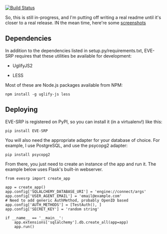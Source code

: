 [![Build Status](https://travis-ci.org/paxswill/evesrp.svg?branch=tests)](https://travis-ci.org/paxswill/evesrp)

So, this is still in-progress, and I'm putting off writing a real readme until
it's closer to a real release. IN the mean time, here're some
[screenshots][screens]

[screens]: http://imgur.com/a/3IEQC

## Dependencies

In addition to the dependencies listed in setup.py/requirements.txt, EVE-SRP
requires that these utilities be available for development:

* UglifyJS2

* LESS

Most of these are Node.js packages available from NPM:

    npm install -g uglify-js less

## Deploying

EVE-SRP is registered on PyPI, so you can install it (in a virtualenv!) like
this:

    pip install EVE-SRP

You will also need the appropriate adapter for your database of choice. For
example, I use PostgreSQL, and use the psycopg2 adapter:

    pip install psycopg2

From there, you just need to create an instance of the app and run it. The
example below uses Flask's built-in webserver.

    from evesrp import create_app
    
    app = create_app()
    app.config['SQLALCHEMY_DATABASE_URI'] = 'engine://connect/args'
    app.config['USER_AGENT_EMAIL'] = 'email@example.com'
    # Need to add generic AuthMethod, probably OpenID based
    app.config['AUTH_METHODS'] = [TestAuth(), ]
    app.config['SECRET_KEY'] = 'random string'
    
    if __name__ == '__main__':
        app.extensions['sqlalchemy'].db.create_all(app=app)
        app.run()
